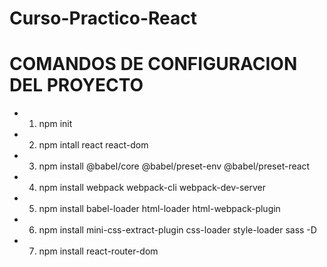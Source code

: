 # Curso-Practico-React

# COMANDOS DE CONFIGURACION DEL PROYECTO
- 1. npm init 
- 2. npm intall react react-dom
- 3. npm install @babel/core @babel/preset-env @babel/preset-react
- 4. npm install webpack webpack-cli webpack-dev-server
- 5. npm install babel-loader html-loader html-webpack-plugin 
- 6. npm install mini-css-extract-plugin css-loader style-loader sass -D
- 7. npm install react-router-dom